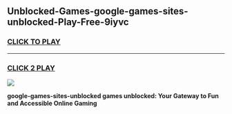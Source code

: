 
## Unblocked-Games-google-games-sites-unblocked-Play-Free-9iyvc
<h3>
<a href="https://premium76.site?title=google-games-sites-unblocked&ref=15A">CLICK TO PLAY</a></h3>
<hr>

<h3>
<a href="https://premium76.site?title=google-games-sites-unblocked&ref=15A">CLICK 2 PLAY</a>
  
</h3>

<a href="https://premium76.site?title=google-games-sites-unblocked&ref=15A"><img src="https://clearcache.store/games.png"></a>


**google-games-sites-unblocked games unblocked: Your Gateway to Fun and Accessible Online Gaming**
